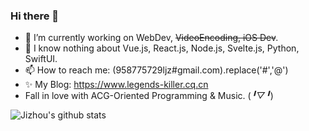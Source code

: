 ### Hi there 👋

<!--
**legends-killer/legends-killer** is a ✨ _special_ ✨ repository because its `README.md` (this file) appears on your GitHub profile.

Here are some ideas to get you started:
-->
- 🔭 I’m currently working on WebDev, ~~VideoEncoding, iOS Dev~~.
- 🌱 I know nothing about Vue.js, React.js, Node.js, Svelte.js, Python, SwiftUI.
- 📫 How to reach me: (958775729ljz#gmail.com).replace('#','@')
- ✨ My Blog: https://www.legends-killer.cq.cn
- Fall in love with ACG-Oriented Programming & Music. (*╹▽╹*)

![Jizhou's github stats](https://github-readme-stats.vercel.app/api?username=legends-killer&show_icons=true&theme=tokyonight&count_private=true)
<!-- ![Top Langs](https://github-readme-stats.vercel.app/api/top-langs/?username=legends-killer&layout=compact) -->
